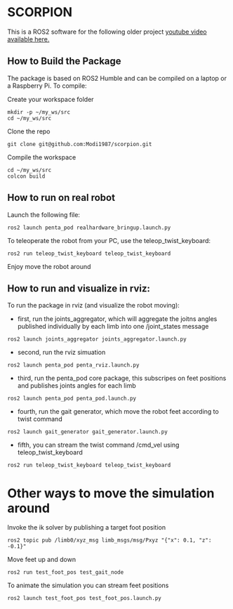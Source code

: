 # SCORPION

This is a ROS2 software for the following older project [youtube video available here.](https://youtu.be/kcvJR5mcb1o?si=lxt_06UO4189CPcX)


## How to Build the Package

The package is based on ROS2 Humble and can be compiled on a laptop or a Raspberry Pi. To compile:

Create your workspace folder

```
mkdir -p ~/my_ws/src
cd ~/my_ws/src
```

Clone the repo

```
git clone git@github.com:Modi1987/scorpion.git
```

Compile the workspace

```
cd ~/my_ws/src
colcon build
```


## How to run on real robot

Launch the following file:

```
ros2 launch penta_pod realhardware_bringup.launch.py
```

To teleoperate the robot from your PC, use the teleop_twist_keyboard:

```
ros2 run teleop_twist_keyboard teleop_twist_keyboard
```

Enjoy move the robot around

## How to run and visualize in rviz:

To run the package in rviz (and visualize the robot moving):

- first, run the joints_aggregator, which will aggregate the joitns angles published individually by each limb into one /joint_states message

```
ros2 launch joints_aggregator joints_aggregator.launch.py 
```

- second, run the rviz simuation

```
ros2 launch penta_pod penta_rviz.launch.py
```

- third, run the penta_pod core package, this subscripes on feet positions and publishes joints angles for each limb

```
ros2 launch penta_pod penta_pod.launch.py
```

- fourth, run the gait generator, which move the robot feet according to twist command

```
ros2 launch gait_generator gait_generator.launch.py
```

- fifth, you can stream the twist command /cmd_vel using teleop_twist_keyboard

```
ros2 run teleop_twist_keyboard teleop_twist_keyboard
```


# Other ways to move the simulation around

Invoke the ik solver by publishing a target foot position

```
ros2 topic pub /limb0/xyz_msg limb_msgs/msg/Pxyz "{"x": 0.1, "z": -0.1}"
```

Move feet up and down

```
ros2 run test_foot_pos test_gait_node
```

To animate the simulation you can stream feet positions

```
ros2 launch test_foot_pos test_foot_pos.launch.py
```
